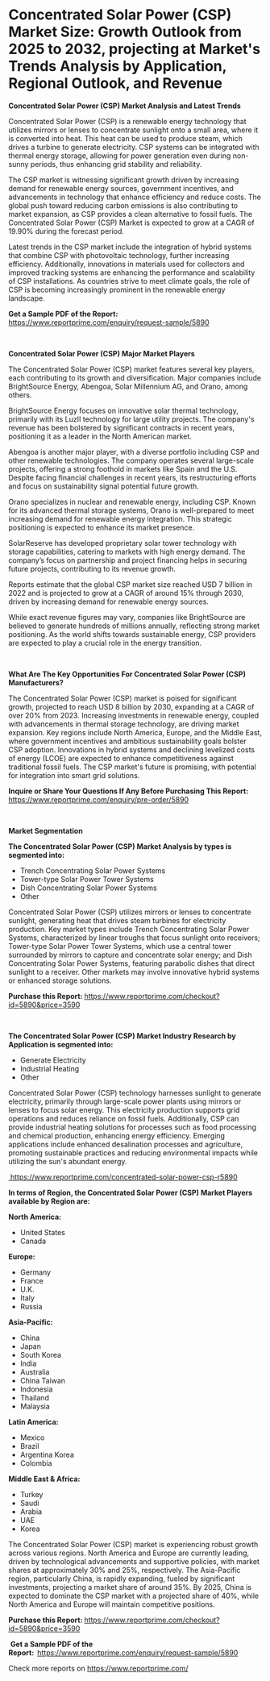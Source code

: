 <p><h1>Concentrated Solar Power (CSP) Market Size: Growth Outlook from 2025 to 2032, projecting at Market's Trends Analysis by Application, Regional Outlook, and Revenue</h1></p><p><strong>Concentrated Solar Power (CSP) Market Analysis and Latest Trends</strong></p>
<p><p>Concentrated Solar Power (CSP) is a renewable energy technology that utilizes mirrors or lenses to concentrate sunlight onto a small area, where it is converted into heat. This heat can be used to produce steam, which drives a turbine to generate electricity. CSP systems can be integrated with thermal energy storage, allowing for power generation even during non-sunny periods, thus enhancing grid stability and reliability.</p><p>The CSP market is witnessing significant growth driven by increasing demand for renewable energy sources, government incentives, and advancements in technology that enhance efficiency and reduce costs. The global push toward reducing carbon emissions is also contributing to market expansion, as CSP provides a clean alternative to fossil fuels. The Concentrated Solar Power (CSP) Market is expected to grow at a CAGR of 19.90% during the forecast period. </p><p>Latest trends in the CSP market include the integration of hybrid systems that combine CSP with photovoltaic technology, further increasing efficiency. Additionally, innovations in materials used for collectors and improved tracking systems are enhancing the performance and scalability of CSP installations. As countries strive to meet climate goals, the role of CSP is becoming increasingly prominent in the renewable energy landscape.</p></p>
<p><strong>Get a Sample PDF of the Report:&nbsp;</strong> <a href="https://www.reportprime.com/enquiry/request-sample/5890?utm_campaign=2927&utm_medium=2&utm_source=Github&utm_content=ia&utm_term=19032025&utm_id=concentrated-solar-power-csp">https://www.reportprime.com/enquiry/request-sample/5890</a></p>
<p>&nbsp;</p>
<p><strong>Concentrated Solar Power (CSP) Major Market Players</strong></p>
<p><p>The Concentrated Solar Power (CSP) market features several key players, each contributing to its growth and diversification. Major companies include BrightSource Energy, Abengoa, Solar Millennium AG, and Orano, among others. </p><p>BrightSource Energy focuses on innovative solar thermal technology, primarily with its LuzII technology for large utility projects. The company's revenue has been bolstered by significant contracts in recent years, positioning it as a leader in the North American market.</p><p>Abengoa is another major player, with a diverse portfolio including CSP and other renewable technologies. The company operates several large-scale projects, offering a strong foothold in markets like Spain and the U.S. Despite facing financial challenges in recent years, its restructuring efforts and focus on sustainability signal potential future growth.</p><p>Orano specializes in nuclear and renewable energy, including CSP. Known for its advanced thermal storage systems, Orano is well-prepared to meet increasing demand for renewable energy integration. This strategic positioning is expected to enhance its market presence.</p><p>SolarReserve has developed proprietary solar tower technology with storage capabilities, catering to markets with high energy demand. The company’s focus on partnership and project financing helps in securing future projects, contributing to its revenue growth.</p><p>Reports estimate that the global CSP market size reached USD 7 billion in 2022 and is projected to grow at a CAGR of around 15% through 2030, driven by increasing demand for renewable energy sources.</p><p>While exact revenue figures may vary, companies like BrightSource are believed to generate hundreds of millions annually, reflecting strong market positioning. As the world shifts towards sustainable energy, CSP providers are expected to play a crucial role in the energy transition.</p></p>
<p>&nbsp;</p>
<p><strong>What Are The Key Opportunities For Concentrated Solar Power (CSP) Manufacturers?</strong></p>
<p><p>The Concentrated Solar Power (CSP) market is poised for significant growth, projected to reach USD 8 billion by 2030, expanding at a CAGR of over 20% from 2023. Increasing investments in renewable energy, coupled with advancements in thermal storage technology, are driving market expansion. Key regions include North America, Europe, and the Middle East, where government incentives and ambitious sustainability goals bolster CSP adoption. Innovations in hybrid systems and declining levelized costs of energy (LCOE) are expected to enhance competitiveness against traditional fossil fuels. The CSP market's future is promising, with potential for integration into smart grid solutions.</p></p>
<p><strong>Inquire or Share Your Questions If Any Before Purchasing This Report:</strong> <a href="https://www.reportprime.com/enquiry/pre-order/5890?utm_campaign=2927&utm_medium=2&utm_source=Github&utm_content=ia&utm_term=19032025&utm_id=concentrated-solar-power-csp">https://www.reportprime.com/enquiry/pre-order/5890</a></p>
<p>&nbsp;</p>
<p><strong>Market Segmentation</strong></p>
<p><strong>The Concentrated Solar Power (CSP) Market Analysis by types is segmented into:</strong></p>
<p><ul><li>Trench Concentrating Solar Power Systems</li><li>Tower-type Solar Power Tower Systems</li><li>Dish Concentrating Solar Power Systems</li><li>Other</li></ul></p>
<p><p>Concentrated Solar Power (CSP) utilizes mirrors or lenses to concentrate sunlight, generating heat that drives steam turbines for electricity production. Key market types include Trench Concentrating Solar Power Systems, characterized by linear troughs that focus sunlight onto receivers; Tower-type Solar Power Tower Systems, which use a central tower surrounded by mirrors to capture and concentrate solar energy; and Dish Concentrating Solar Power Systems, featuring parabolic dishes that direct sunlight to a receiver. Other markets may involve innovative hybrid systems or enhanced storage solutions.</p></p>
<p><strong>Purchase this Report:&nbsp;</strong><a href="https://www.reportprime.com/checkout?id=5890&price=3590&utm_campaign=2927&utm_medium=2&utm_source=Github&utm_content=ia&utm_term=19032025&utm_id=concentrated-solar-power-csp">https://www.reportprime.com/checkout?id=5890&price=3590</a></p>
<p>&nbsp;</p>
<p><strong>The Concentrated Solar Power (CSP) Market Industry Research by Application is segmented into:</strong></p>
<p><ul><li>Generate Electricity</li><li>Industrial Heating</li><li>Other</li></ul></p>
<p><p>Concentrated Solar Power (CSP) technology harnesses sunlight to generate electricity, primarily through large-scale power plants using mirrors or lenses to focus solar energy. This electricity production supports grid operations and reduces reliance on fossil fuels. Additionally, CSP can provide industrial heating solutions for processes such as food processing and chemical production, enhancing energy efficiency. Emerging applications include enhanced desalination processes and agriculture, promoting sustainable practices and reducing environmental impacts while utilizing the sun's abundant energy.</p></p>
<p><a href="https://www.reportprime.com/concentrated-solar-power-csp-r5890?utm_campaign=2927&utm_medium=2&utm_source=Github&utm_content=ia&utm_term=19032025&utm_id=concentrated-solar-power-csp">&nbsp;https://www.reportprime.com/concentrated-solar-power-csp-r5890</a></p>
<p><strong>In terms of Region, the Concentrated Solar Power (CSP) Market Players available by Region are:</strong></p>
<p>
    <p> <strong> North America: </strong>
        <ul>
            <li>United States</li>
            <li>Canada</li>
        </ul>
        </p> 
    <p> <strong> Europe: </strong>
        <ul>
            <li>Germany</li>
            <li>France</li>
            <li>U.K.</li>
            <li>Italy</li>
            <li>Russia</li>
        </ul>
        </p> 
    <p> <strong> Asia-Pacific: </strong>
        <ul>
            <li>China</li>
            <li>Japan</li>
            <li>South Korea</li>
            <li>India</li>
            <li>Australia</li>
            <li>China Taiwan</li>
            <li>Indonesia</li>
            <li>Thailand</li>
            <li>Malaysia</li>
        </ul>
        </p> 
    <p> <strong> Latin America: </strong>
        <ul>
            <li>Mexico</li>
            <li>Brazil</li>
            <li>Argentina Korea</li>
            <li>Colombia</li>
        </ul>
        </p> 
    <p> <strong> Middle East & Africa: </strong>
        <ul>
            <li>Turkey</li>
            <li>Saudi</li>
            <li>Arabia</li>
            <li>UAE</li>
            <li>Korea</li>
        </ul>
    </p>
    </p>
<p><p>The Concentrated Solar Power (CSP) market is experiencing robust growth across various regions. North America and Europe are currently leading, driven by technological advancements and supportive policies, with market shares at approximately 30% and 25%, respectively. The Asia-Pacific region, particularly China, is rapidly expanding, fueled by significant investments, projecting a market share of around 35%. By 2025, China is expected to dominate the CSP market with a projected share of 40%, while North America and Europe will maintain competitive positions.</p></p>
<p><strong>Purchase this Report: </strong><a href="https://www.reportprime.com/checkout?id=5890&price=3590&utm_campaign=2927&utm_medium=2&utm_source=Github&utm_content=ia&utm_term=19032025&utm_id=concentrated-solar-power-csp">https://www.reportprime.com/checkout?id=5890&price=3590</a></p>
<p>&nbsp;<strong>Get a Sample PDF of the Report:&nbsp;&nbsp;</strong><a href="https://www.reportprime.com/enquiry/request-sample/5890?utm_campaign=2927&utm_medium=2&utm_source=Github&utm_content=ia&utm_term=19032025&utm_id=concentrated-solar-power-csp">https://www.reportprime.com/enquiry/request-sample/5890</a></p>
<p><strong></strong></p>
<p>Check more reports on <a href="https://www.reportprime.com/?utm_campaign=2927&utm_medium=2&utm_source=Github&utm_content=ia&utm_term=19032025&utm_id=concentrated-solar-power-csp">https://www.reportprime.com/</a></p>